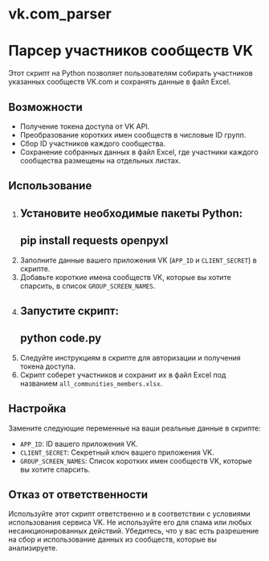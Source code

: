 # vk.com_parser
# Парсер участников сообществ VK

Этот скрипт на Python позволяет пользователям собирать участников указанных сообществ VK.com и сохранять данные в файл Excel.

## Возможности
- Получение токена доступа от VK API.
- Преобразование коротких имен сообществ в числовые ID групп.
- Сбор ID участников каждого сообщества.
- Сохранение собранных данных в файл Excel, где участники каждого сообщества размещены на отдельных листах.

## Использование
1. Установите необходимые пакеты Python:
   ---
   pip install requests openpyxl
   ---
2. Заполните данные вашего приложения VK (`APP_ID` и `CLIENT_SECRET`) в скрипте.
3. Добавьте короткие имена сообществ VK, которые вы хотите спарсить, в список `GROUP_SCREEN_NAMES`.
4. Запустите скрипт:
   ---
   python code.py
   ---
5. Следуйте инструкциям в скрипте для авторизации и получения токена доступа.
6. Скрипт соберет участников и сохранит их в файл Excel под названием `all_communities_members.xlsx`.

## Настройка
Замените следующие переменные на ваши реальные данные в скрипте:
- `APP_ID`: ID вашего приложения VK.
- `CLIENT_SECRET`: Секретный ключ вашего приложения VK.
- `GROUP_SCREEN_NAMES`: Список коротких имен сообществ VK, которые вы хотите спарсить.

## Отказ от ответственности
Используйте этот скрипт ответственно и в соответствии с условиями использования сервиса VK. Не используйте его для спама или любых несанкционированных действий. Убедитесь, что у вас есть разрешение на сбор и использование данных из сообществ, которые вы анализируете.
